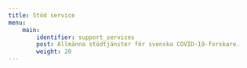 ```yaml
---
title: Stöd service
menu:
    main:
        identifier: support_services
        post: Allmänna stödtjänster för svenska COVID-19-forskare.
        weight: 20
---
```

